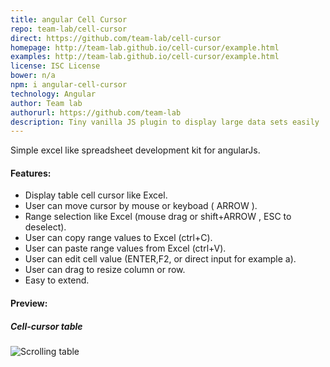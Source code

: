```yaml
---
title: angular Cell Cursor
repo: team-lab/cell-cursor
direct: https://github.com/team-lab/cell-cursor
homepage: http://team-lab.github.io/cell-cursor/example.html
examples: http://team-lab.github.io/cell-cursor/example.html
license: ISC License
bower: n/a
npm: i angular-cell-cursor
technology: Angular
author: Team lab
authorurl: https://github.com/team-lab
description: Tiny vanilla JS plugin to display large data sets easily
---
```


Simple excel like spreadsheet development kit for angularJs.

#### Features:

* Display table cell cursor like Excel.
* User can move cursor by mouse or keyboad ( ARROW ).
* Range selection like Excel (mouse drag or shift+ARROW , ESC to deselect).
* User can copy range values to Excel (ctrl+C).
* User can paste range values from Excel (ctrl+V).
* User can edit cell value (ENTER,F2, or direct input for example a).
* User can drag to resize column or row.
* Easy to extend.

#### Preview:

##### Cell-cursor table 
![Scrolling table](/images/libraries/cell-cursor/cell-capture-preview.png "Cell-cursor table")


